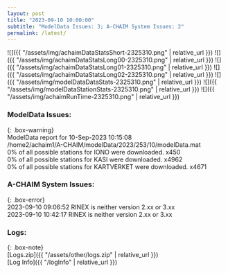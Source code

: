 ```yaml
---
layout: post
title: "2023-09-10 10:00:00"
subtitle: "ModelData Issues: 3; A-CHAIM System Issues: 2"
permalink: /latest/
---
```


![]({{ "/assets/img/achaimDataStatsShort-2325310.png" | relative_url }})
![]({{ "/assets/img/achaimDataStatsLong00-2325310.png" | relative_url }})
![]({{ "/assets/img/achaimDataStatsLong01-2325310.png" | relative_url }})
![]({{ "/assets/img/achaimDataStatsLong02-2325310.png" | relative_url }})
![]({{ "/assets/img/modelDataDataStats-2325310.png" | relative_url }})
![]({{ "/assets/img/modelDataStationStats-2325310.png" | relative_url }})
![]({{ "/assets/img/achaimRunTime-2325310.png" | relative_url }})


### ModelData Issues:  
  
{: .box-warning}  
 ModelData report for 10-Sep-2023 10:15:08   
 /home2/achaim1/A-CHAIM/modelData/2023/253/10/modelData.mat   
 0% of all possible stations for IONO were downloaded. x450   
 0% of all possible stations for KASI were downloaded. x4962   
 0% of all possible stations for KARTVERKET were downloaded. x4671   
  
### A-CHAIM System Issues:  
  
{: .box-error}  
2023-09-10 09:06:52 RINEX is neither version 2.xx or 3.xx  
2023-09-10 10:42:17 RINEX is neither version 2.xx or 3.xx  

### Logs:  
  
{: .box-note}  
[Logs.zip]({{ "/assets/other/logs.zip" | relative_url }})  
[Log Info]({{ "/logInfo" | relative_url }})  
